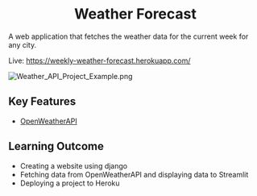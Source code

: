 # <div align="center">Weather Forecast</div>
A web application that fetches the weather data for the current week for any city.

Live: https://weekly-weather-forecast.herokuapp.com/

![Weather_API_Project_Example.png](https://github.com/imcvlucas/Weather_Weekly_Forecast/blob/main/images/Weather_API_Project_Example.png "Weather_API_Project_Example.png")

## Key Features
- [OpenWeatherAPI](https://openweathermap.org/guide)

## Learning Outcome
- Creating a website using django
- Fetching data from OpenWeatherAPI and displaying data to Streamlit
- Deploying a project to Heroku
